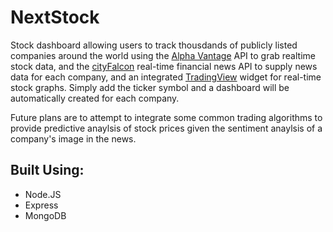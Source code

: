 <h1>NextStock </h1>
  <P>Stock dashboard allowing users to track thousdands of publicly listed companies around the world using the <a href="https://www.alphavantage.co/">Alpha Vantage</a> API to grab realtime stock data, and the <a href="https://www.cityfalcon.com/financial-news-api">cityFalcon</a> real-time financial news API to supply news data for each company, and an integrated <a href="https://www.tradingview.com/widget/">TradingView</a> widget for real-time stock graphs. Simply add the ticker symbol and a dashboard will be automatically created for each company. </P>
<P>
Future plans are to attempt to integrate some common trading algorithms to provide predictive anaylsis of stock prices given the sentiment anaylsis of a company's image in the news. </P>

<p><h2>Built Using:</h2></P>
<ul>
  <li>Node.JS</li>
  <li>Express</li>
  <li>MongoDB</li>
</UL>
